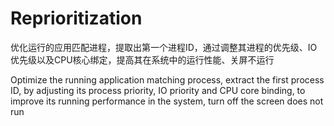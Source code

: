 # Reprioritization

优化运行的应用匹配进程，提取出第一个进程ID，通过调整其进程的优先级、IO优先级以及CPU核心绑定，提高其在系统中的运行性能、关屏不运行

Optimize the running application matching process, extract the first process ID, by adjusting its process priority, IO priority and CPU core binding, to improve its running performance in the system, turn off the screen does not run
